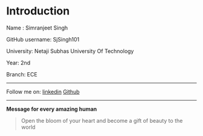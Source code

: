# Introduction

Name : Simranjeet Singh

GitHub username: SjSingh101

University: Netaji Subhas University Of Technology

Year: 2nd

Branch: ECE

***
Follow me on:  [linkedin](https://www.linkedin.com/in/simran-jeet-singh) [Github](https://github.com/Sjsingh101/)

***
<b>Message for every amazing human</b> 
>Open the bloom of your heart and become a gift of beauty to the world
